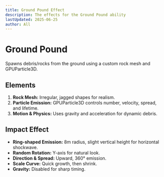```yaml
---
title: Ground Pound Effect
description: The effects for the Ground Pound ability
lastUpdated: 2025-06-25
author: All
---
```


# Ground Pound

Spawns debris/rocks from the ground using a custom rock mesh and GPUParticle3D.

## Elements

1. **Rock Mesh:** Irregular, jagged shapes for realism.
2. **Particle Emission:** GPUParticle3D controls number, velocity, spread, and lifetime.
3. **Motion & Physics:** Uses gravity and acceleration for dynamic debris.

## Impact Effect

- **Ring-shaped Emission:** 8m radius, slight vertical height for horizontal shockwave.
- **Random Rotation:** Y-axis for natural look.
- **Direction & Spread:** Upward, 360° emission.
- **Scale Curve:** Quick growth, then shrink.
- **Gravity:** Disabled for sharp timing.

